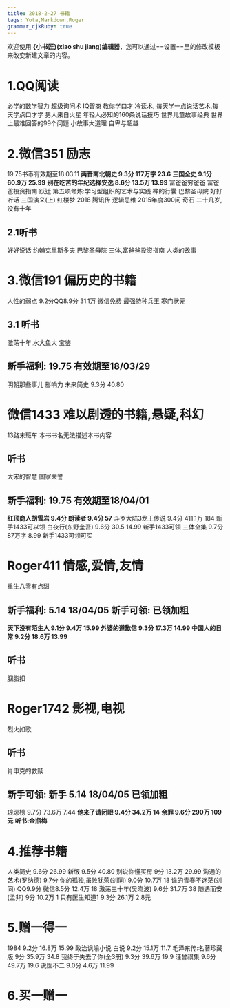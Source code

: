```yaml
---
title: 2018-2-27 书籍
tags: Yota,Markdown,Roger
grammar_cjkRuby: true
---
```



欢迎使用 **{小书匠}(xiao shu jiang)编辑器**，您可以通过==设置==里的修改模板来改变新建文章的内容。

# 1.QQ阅读
必学的数学智力
超级询问术
IQ智商
教你学口才
冷读术,
每天学一点说话艺术,每天学点口才学
男人来自火星
年轻人必知的160条说话技巧
世界儿童故事经典
世界上最难回答的99个问题
小故事大道理
自卑与超越

# 2.微信351 励志
19.75书币有效期至18.03.11
**两晋南北朝史 9.3分 117万字 23.6**
**三国全史 9.1分 60.9万 25.99**
**别在吃苦的年纪选择安逸 8.6分 13.5万 13.99**
富爸爸穷爸爸 富爸爸投资指南 
跃迁  第五项修炼:学习型组织的艺术与实践
禅的行囊  巴黎圣母院
好好听话 三国演义(上) 红楼梦 2018 腾讯传 逻辑思维 2015年度300问
奇石 二十几岁,没有十年 
## 2.1听书
好好说话 约翰克里斯多夫  巴黎圣母院  三体,富爸爸投资指南
人类的故事

# 3.微信191 偏历史的书籍
人性的弱点 9.2分QQ8.9分 31.1万 微信免费 
最强特种兵王 寒门状元
## 3.1 听书
激荡十年,水大鱼大  宝鉴
## 新手福利: 19.75 有效期至18/03/29
明朝那些事儿  影响力  未来简史 9.3分 40.80

# 微信1433 难以剧透的书籍,悬疑,科幻
13路末班车 本书书名无法描述本书内容
## 听书
大宋的智慧  国家荣誉 

## 新手福利: 19.75 有效期至18/04/01
**红顶商人胡雪岩 9.4分 朗读者 9.4分 57**
斗罗大陆3龙王传说 9.4分 411.1万 184 新手1433可以领
白夜行(东野奎吾) 9.6分 30.5 14.99  新手1433可领
三体全集 9.7分 87万字 8.99 新手1433可领可买

# Roger411 情感,爱情,友情
 重生八零有点甜
## 新手福利: 5.14 18/04/05 新手可领: 已领加粗
**天下没有陌生人 9.1分 9.4万 15.99
外婆的道歉信 9.3分 17.3万 14.99
中国人的日常 9.2分 18.6万 13.99**

## 听书
胭脂扣

# Roger1742 影视,电视
烈火如歌 
## 听书
肖申克的救赎
## 新手可领: 新手 5.14 18/04/05 已领加粗
琅琊榜 9.7分 73.6万 7.44
**他来了请闭眼 9.4分 34.2万 14**
**余罪 9.6分 290万 109元**
**听书:金瓶梅**

# 4.推荐书籍
人类简史  9.6分 26.99 新版 9.5分 40.80 
别说你懂买房 9分 13.2万 29.99
沟通的艺术(罗纳德) 9.7分 
你的孤独,虽败犹荣(刘同) 9.0分 10.7万 18
谁的青春不迷茫(刘同) QQ9.9分 微信8.5分 12.4万 18
激荡三十年(吴晓波) 9.6分 31.7万 38
随遇而安(孟非) 9分 10.2万 1
只有医生知道1 9.3分 26.1万 2.8元

# 5.赠一得一
1984 9.2分 16.8万 15.99  政治讽喻小说
白说  9.2分 15.1万 11.7
毛泽东传:名著珍藏版 9分 35.9万 34.8
我终于失去了你(全3册) 9.3分 39.6万 19.9
汪曾祺集 9.6分 49.7万 19.6
说医不二 9.0分 4.6万 11.99

# 6.买一赠一
